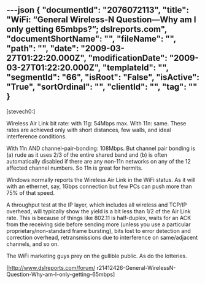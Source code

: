 ---json
{
  "documentId": "2076072113",
  "title": "WiFi: “General Wireless-N Question—Why am I only getting 65mbps?”; dslreports.com",
  "documentShortName": "",
  "fileName": "",
  "path": "",
  "date": "2009-03-27T01:22:20.000Z",
  "modificationDate": "2009-03-27T01:22:20.000Z",
  "templateId": "",
  "segmentId": "66",
  "isRoot": "False",
  "isActive": "True",
  "sortOrdinal": "",
  "clientId": "",
  "tag": ""
}
---

[stevech0:]

Wireless Air Link bit rate: with 11g: 54Mbps max. With 11n: same. These rates are achieved only with short distances, few walls, and ideal interference conditions.

With 11n AND channel-pair-bonding: 108Mbps. But channel pair bonding is (a) rude as it uses 2/3 of the entire shared band and (b) is often automatically disabled if there are any non-11n networks on any of the 12 affected channel numbers. So 11n is great for hermits.

Windows normally reports the Wireless Air Link in the WiFi status. As it will with an ethernet, say, 1Gbps connection but few PCs can push more than 75% of that speed.

A throughput test at the IP layer, which includes all wireless and TCP/IP overhead, will typically show the yield is a bit less than 1/2 of the Air Link rate. This is because of things like 802.11 is half-duplex, waits for an ACK from the receiving side before sending more (unless you use a particular proprietary/non-standard frame bursting), bits lost to error detection and correction overhead, retransmissions due to interference on same/adjacent channels, and so on.

The WiFi marketing guys prey on the gullible public. As do the lotteries.

[http://www.dslreports.com/forum/
r21412426-General-WirelessN-Question-Why-am-I-only-getting-65mbps]
